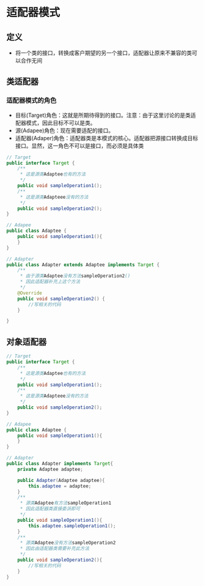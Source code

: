# 适配器模式

## 定义

* 将一个类的接口，转换成客户期望的另一个接口，适配器让原来不兼容的类可以合作无间

## 类适配器

### 适配器模式的角色

* 目标\(Target\)角色：这就是所期待得到的接口。注意：由于这里讨论的是类适配器模式，因此目标不可以是类。
* 源\(Adapee\)角色：现在需要适配的接口。
* 适配器\(Adaper\)角色：适配器类是本模式的核心。适配器把源接口转换成目标接口。显然，这一角色不可以是接口，而必须是具体类

```java
// Target
public interface Target {
    /**
     * 这是源类Adaptee也有的方法
     */
    public void sampleOperation1();
    /**
     * 这是源类Adapteee没有的方法
     */
    public void sampleOperation2();
}
```

```java
// Adapee
public class Adaptee {
    public void sampleOperation1(){
    }
}
```

```java
// Adapter
public class Adapter extends Adaptee implements Target {
    /**
     * 由于源类Adaptee没有方法sampleOperation2()
     * 因此适配器补充上这个方法
     */
    @Override
    public void sampleOperation2() {
        //写相关的代码
    }

}
```

## 对象适配器

```java
// Target
public interface Target {
    /**
     * 这是源类Adaptee也有的方法
     */
    public void sampleOperation1();
    /**
     * 这是源类Adapteee没有的方法
     */
    public void sampleOperation2();
}
```

```java
// Adapee
public class Adaptee {
    public void sampleOperation1(){
    }
}
```

```java
// Adapter
public class Adapter implements Target{
    private Adaptee adaptee;

    public Adapter(Adaptee adaptee){
        this.adaptee = adaptee;
    }
    /**
     * 源类Adaptee有方法sampleOperation1
     * 因此适配器类直接委派即可
     */
    public void sampleOperation1(){
        this.adaptee.sampleOperation1();
    }
    /**
     * 源类Adaptee没有方法sampleOperation2
     * 因此由适配器类需要补充此方法
     */
    public void sampleOperation2(){
        //写相关的代码
    }
}
```